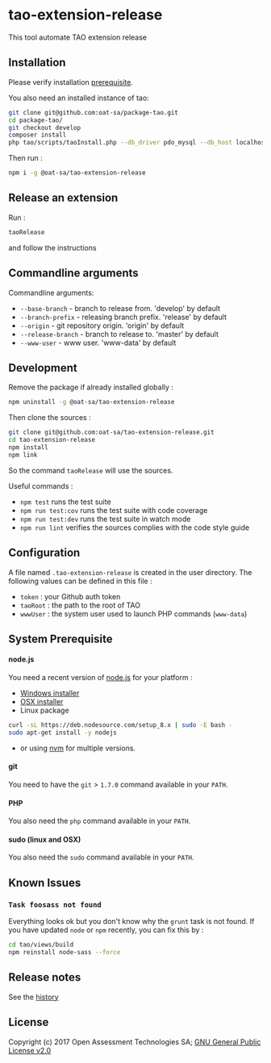 # tao-extension-release

This tool automate TAO extension release

## Installation

Please verify installation [prerequisite](#prerequisite).

You also need an installed instance of tao:
```sh
git clone git@github.com:oat-sa/package-tao.git
cd package-tao/
git checkout develop
composer install
php tao/scripts/taoInstall.php --db_driver pdo_mysql --db_host localhost --db_name <dbname> --db_user <username> --db_pass <password> --module_namespace http://tao.local/mytao.rdf --module_url <root directory> --user_login admin --user_pass admin -e taoCe
```

Then run :

```sh
npm i -g @oat-sa/tao-extension-release
```

## Release an extension

Run :

```sh
taoRelease
```

and follow the instructions

## Commandline arguments

Commandline arguments:

 - `--base-branch` - branch to release from. 'develop' by default
 - `--branch-prefix` - releasing branch prefix. 'release' by default
 - `--origin` - git repository origin. 'origin' by default
 - `--release-branch` - branch to release to. 'master' by default
 - `--www-user` - www user. 'www-data' by default

## Development

Remove the package if already installed globally :

```sh
npm uninstall -g @oat-sa/tao-extension-release
```

Then clone the sources :

```sh
git clone git@github.com:oat-sa/tao-extension-release.git
cd tao-extension-release
npm install
npm link
```

So the command `taoRelease` will use the sources.

Useful commands :

 - `npm test` runs the test suite
 - `npm run test:cov` runs the test suite with code coverage
 - `npm run test:dev` runs the test suite in watch mode
 - `npm run lint` verifies the sources complies with the code style guide


## Configuration

A file named `.tao-extension-release` is created in the user directory.
The following values can be defined in this file :

 - `token` : your Github auth token
 - `taoRoot` : the path to the root of TAO
 - `wwwUser` : the system user used to launch PHP commands (`www-data`)


## System Prerequisite
<a name="prerequisite"></a>

#### node.js

You need a recent version of [node.js](https://nodejs.org) for your platform :

 - [Windows installer](https://nodejs.org/dist/v8.7.0/node-v8.7.0-x86.msi)
 - [OSX installer](https://nodejs.org/dist/v8.7.0/node-v8.7.0.pkg)
 - Linux package
```sh
curl -sL https://deb.nodesource.com/setup_8.x | sudo -E bash -
sudo apt-get install -y nodejs
```
 - or using [nvm](https://github.com/creationix/nvm#installation) for multiple versions.

#### git

You need to have the `git` > `1.7.0` command available in your `PATH`.

#### PHP

You also need the `php` command available in your `PATH`.

#### sudo (linux and OSX)

You also need the `sudo` command available in your `PATH`.


## Known Issues

### `Task foosass not found`

Everything looks ok but you don't know why the `grunt` task is not found. If you have updated `node` or `npm` recently, you can fix this by :

```sh
cd tao/views/build
npm reinstall node-sass --force
```

## Release notes

See the [history](HISTORY.md)

## License

Copyright (c) 2017 Open Assessment Technologies SA;
[GNU General Public License v2.0](https://github.com/oat-sa/tao-extension-release/blob/master/LICENSE)
